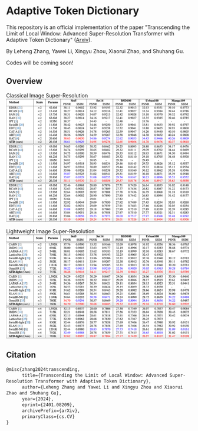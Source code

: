 # Adaptive Token Dictionary

This repository is an official implementation of the paper "Transcending the Limit of Local Window: Advanced Super-Resolution Transformer with Adaptive Token Dictionary" ([Arxiv](https://arxiv.org/abs/2401.08209)).

By Leheng Zhang, Yawei Li, Xingyu Zhou, Xiaorui Zhao, and Shuhang Gu.

Codes will be coming soon!

## Overview

Classical Image Super-Resolution
![classical image sr](/figures/classical.png)

Lightweight Image Super-Resolution
![lightweight image sr](/figures/lightweight.png)


## Citation

```
@misc{zhang2024transcending,
      title={Transcending the Limit of Local Window: Advanced Super-Resolution Transformer with Adaptive Token Dictionary}, 
      author={Leheng Zhang and Yawei Li and Xingyu Zhou and Xiaorui Zhao and Shuhang Gu},
      year={2024},
      eprint={2401.08209},
      archivePrefix={arXiv},
      primaryClass={cs.CV}
}
```


